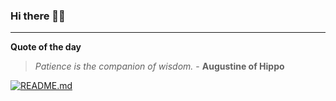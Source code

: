 ### Hi there 👋🏻


---

**Quote of the day**

> *Patience is the companion of wisdom.* - **Augustine of Hippo** 

[![README.md](https://github.com/marcolovazzano/marcolovazzano/actions/workflows/readme.yml/badge.svg?branch=main)](https://github.com/marcolovazzano/marcolovazzano/actions/workflows/readme.yml)

